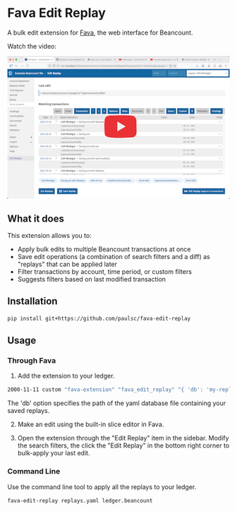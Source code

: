 # Fava Edit Replay

A bulk edit extension for [Fava](https://beancount.github.io/fava/), the web interface for Beancount.

Watch the video:

[![Watch the video](assets/thumb.png)](https://www.youtube.com/watch?v=xuy0AhDnU-U)


## What it does

This extension allows you to:
- Apply bulk edits to multiple Beancount transactions at once
- Save edit operations (a combination of search filters and a diff) as "replays" that can be applied later
- Filter transactions by account, time period, or custom filters
- Suggests filters based on last modified transaction

## Installation

```bash
pip install git+https://github.com/paulsc/fava-edit-replay
```

## Usage

### Through Fava

1. Add the extension to your ledger. 
```bash
2000-11-11 custom "fava-extension" "fava_edit_replay" "{ 'db': 'my-replays.yaml' }"
```
The 'db' option specifies the path of the yaml database file containing your saved replays.

2. Make an edit using the built-in slice editor in Fava.

3. Open the extension through the "Edit Replay" item in the sidebar. Modify the search filters, the click the "Edit Replay" in the bottom right corner to bulk-apply your last edit. 

### Command Line

Use the command line tool to apply all the replays to your ledger.
```bash
fava-edit-replay replays.yaml ledger.beancount
```
